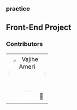 ### practice
## Front-End Project

### Contributors

<table> 
  <tr>
    <td align="center">
      <img
        style="border-radius: 10rem"
        src="https://avatars.githubusercontent.com/u/85188586?v=4" width="100px;"
        alt="Vajihe Ameri"/>
      <br/>
      <sub>
        <strong style="color: #fff;font-size: 25px">Vajihe</strong>
      </sub></a>
      <g-emoji class="g-emoji" alias="butterfly" fallback-src="https://github.githubassets.com/images/icons/emoji/unicode/1f98b.png">🦋</g-emoji>
    </td>
  </tr>
</table>
